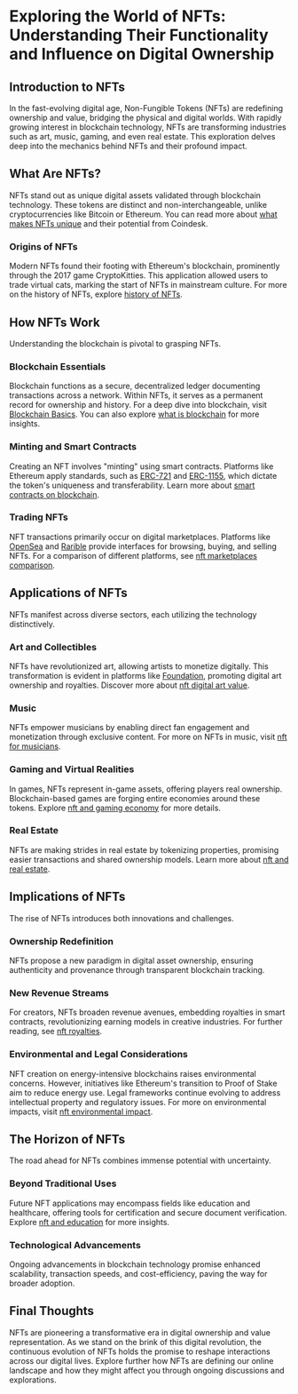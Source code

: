 # Exploring the World of NFTs: Understanding Their Functionality and Influence on Digital Ownership

## Introduction to NFTs

In the fast-evolving digital age, Non-Fungible Tokens (NFTs) are redefining ownership and value, bridging the physical and digital worlds. With rapidly growing interest in blockchain technology, NFTs are transforming industries such as art, music, gaming, and even real estate. This exploration delves deep into the mechanics behind NFTs and their profound impact.

## What Are NFTs?

NFTs stand out as unique digital assets validated through blockchain technology. These tokens are distinct and non-interchangeable, unlike cryptocurrencies like Bitcoin or Ethereum. You can read more about [what makes NFTs unique](https://www.coindesk.com/learn/what-are-nfts/) and their potential from Coindesk.

### Origins of NFTs

Modern NFTs found their footing with Ethereum's blockchain, prominently through the 2017 game CryptoKitties. This application allowed users to trade virtual cats, marking the start of NFTs in mainstream culture. For more on the history of NFTs, explore [history of NFTs](https://www.license-token.com/wiki/history-of-nf-ts).

## How NFTs Work

Understanding the blockchain is pivotal to grasping NFTs.

### Blockchain Essentials

Blockchain functions as a secure, decentralized ledger documenting transactions across a network. Within NFTs, it serves as a permanent record for ownership and history. For a deep dive into blockchain, visit [Blockchain Basics](https://ethereum.org/en/developers/docs/intro-to-ethereum/). You can also explore [what is blockchain](https://www.license-token.com/wiki/what-is-blockchain) for more insights.

### Minting and Smart Contracts

Creating an NFT involves "minting" using smart contracts. Platforms like Ethereum apply standards, such as [ERC-721](https://eips.ethereum.org/EIPS/eip-721) and [ERC-1155](https://eips.ethereum.org/EIPS/eip-1155), which dictate the token's uniqueness and transferability. Learn more about [smart contracts on blockchain](https://www.license-token.com/wiki/smart-contracts-on-blockchain).

### Trading NFTs

NFT transactions primarily occur on digital marketplaces. Platforms like [OpenSea](https://opensea.io/) and [Rarible](https://rarible.com/) provide interfaces for browsing, buying, and selling NFTs. For a comparison of different platforms, see [nft marketplaces comparison](https://www.license-token.com/wiki/nft-marketplaces-comparison).

## Applications of NFTs

NFTs manifest across diverse sectors, each utilizing the technology distinctively.

### Art and Collectibles

NFTs have revolutionized art, allowing artists to monetize digitally. This transformation is evident in platforms like [Foundation](https://foundation.app/), promoting digital art ownership and royalties. Discover more about [nft digital art value](https://www.license-token.com/wiki/nft-digital-art-value).

### Music

NFTs empower musicians by enabling direct fan engagement and monetization through exclusive content. For more on NFTs in music, visit [nft for musicians](https://www.license-token.com/wiki/nft-for-musicians).

### Gaming and Virtual Realities

In games, NFTs represent in-game assets, offering players real ownership. Blockchain-based games are forging entire economies around these tokens. Explore [nft and gaming economy](https://www.license-token.com/wiki/nft-and-gaming-economy) for more details.

### Real Estate

NFTs are making strides in real estate by tokenizing properties, promising easier transactions and shared ownership models. Learn more about [nft and real estate](https://www.license-token.com/wiki/nft-and-real-estate).

## Implications of NFTs

The rise of NFTs introduces both innovations and challenges.

### Ownership Redefinition

NFTs propose a new paradigm in digital asset ownership, ensuring authenticity and provenance through transparent blockchain tracking.

### New Revenue Streams

For creators, NFTs broaden revenue avenues, embedding royalties in smart contracts, revolutionizing earning models in creative industries. For further reading, see [nft royalties](https://www.license-token.com/wiki/nft-royalties).

### Environmental and Legal Considerations

NFT creation on energy-intensive blockchains raises environmental concerns. However, initiatives like Ethereum's transition to Proof of Stake aim to reduce energy use. Legal frameworks continue evolving to address intellectual property and regulatory issues. For more on environmental impacts, visit [nft environmental impact](https://www.license-token.com/wiki/nft-environmental-impact).

## The Horizon of NFTs

The road ahead for NFTs combines immense potential with uncertainty.

### Beyond Traditional Uses

Future NFT applications may encompass fields like education and healthcare, offering tools for certification and secure document verification. Explore [nft and education](https://www.license-token.com/wiki/nft-and-education) for more insights.

### Technological Advancements

Ongoing advancements in blockchain technology promise enhanced scalability, transaction speeds, and cost-efficiency, paving the way for broader adoption.

## Final Thoughts

NFTs are pioneering a transformative era in digital ownership and value representation. As we stand on the brink of this digital revolution, the continuous evolution of NFTs holds the promise to reshape interactions across our digital lives. Explore further how NFTs are defining our online landscape and how they might affect you through ongoing discussions and explorations.
